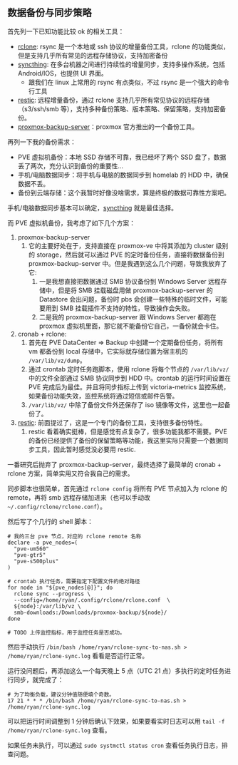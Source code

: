 
## 数据备份与同步策略


首先列一下已知功能比较 ok 的相关工具：

- [rclone](https://github.com/rclone/rclone): rsync 是一个本地或 ssh 协议的增量备份工具，rclone 的功能类似，但是支持几乎所有常见的远程存储协议，支持加密备份
- [syncthing](https://github.com/syncthing/syncthing): 在多台机器之间进行持续性的增量同步，支持多操作系统，包括 Android/IOS，也提供 UI 界面。
  - 跟我们在 linux 上常用的 rsync 有点类似，不过 rsync 是一个强大的命令行工具
- [restic](https://github.com/restic/restic): 远程增量备份，通过 rclone 支持几乎所有常见协议的远程存储（s3/ssh/smb 等），支持多种备份策略、版本策略、保留策略，支持加密备份。
- [proxmox-backup-server](https://www.proxmox.com/en/proxmox-backup-server)：proxmox 官方推出的一个备份工具。


再列一下我的备份需求：

- PVE 虚拟机备份：本地 SSD 存储不可靠，我已经坏了两个 SSD 盘了，数据丢了两次，充分认识到备份的重要性...
- 手机/电脑数据同步：将手机与电脑的数据同步到 homelab 的 HDD 中，确保数据不丢。
- 备份到云端存储：这个我暂时好像没啥需求，算是终极的数据可靠性方案吧。

手机/电脑数据同步基本可以确定，[syncthing](https://github.com/syncthing/syncthing) 就是最佳选择。

而 PVE 虚拟机备份，我考虑了如下几个方案：

1. proxmox-backup-server
   1. 它的主要好处在于，支持直接在 proxmox-ve 中将其添加为 cluster 级别的 storage，然后就可以通过 PVE 的定时备份任务，直接将数据备份到 proxmox-backup-server 中。但是我遇到这么几个问题，导致我放弃了它:
      1. 一是我想直接把数据通过 SMB 协议备份到 Windows Server 远程存储中，但是将 SMB 挂载磁盘用做  proxmox-backup-server 的 Datastore 会出问题，备份时 pbs 会创建一些特殊的临时文件，可能要用到 SMB 挂载插件不支持的特性，导致操作会失败。
      2. 二是我的 proxmox-backup-server 跟 Windows Server 都跑在 proxmox 虚拟机里面，那它就不能备份它自己，一备份就会卡住。
2. cronab + rclone:
   1. 首先在 PVE DataCenter => Backup 中创建一个定期备份任务，将所有 vm 都备份到 local 存储中，它实际就存储位置为宿主机的 `/var/lib/vz/dump`。
   2. 通过 crontab 定时任务跑脚本，使用 rclone 将每个节点的 `/var/lib/vz/` 中的文件全部通过 SMB 协议同步到 HDD 中。crontab 的运行时间设置在 PVE 完成后为最佳。并且将同步指标上传到 victoria-metrics 监控系统，如果备份功能失效，监控系统将通过短信或邮件告警。
   3. `/var/lib/vz/` 中除了备份文件外还保存了 iso 镜像等文件，这里也一起备份了。
3. [restic](https://github.com/restic/restic): 前面提过了，这是一个专门的备份工具，支持很多备份特性。
   1. restic 看着确实挺棒，但是感觉有点复杂了，很多功能我都不需要。PVE 的备份已经提供了备份的保留策略等功能，我这里实际只需要一个数据同步工具，因此暂时感觉没必要用 restic.

一番研究后抛弃了 proxmox-backup-server，最终选择了最简单的 cronab + rclone 方案，简单实用又符合我自己的需求。



同步脚本也很简单，首先通过 `rclone config` 将所有 PVE 节点加入为 rclone 的 remote，再将 smb 远程存储加进来（也可以手动改 `~/.config/rclone/rclone.conf`）。

然后写了个几行的 shell 脚本：

```shell
# 我的三台 pve 节点，对应的 rclone remote 名称
declare -a pve_nodes=(
  "pve-um560"
  "pve-gtr5"
  "pve-s500plus"
)

# crontab 执行任务，需要指定下配置文件的绝对路径
for node in "${pve_nodes[@]}"; do
  rclone sync --progress \
  --config=/home/ryan/.config/rclone/rclone.conf  \
  ${node}:/var/lib/vz \
  smb-downloads:/Downloads/proxmox-backup/${node}/
done

# TODO 上传监控指标，用于监控任务是否成功。
```

然后手动执行 `/bin/bash /home/ryan/rclone-sync-to-nas.sh > /home/ryan/rclone-sync.log` 看看是否运行正常。


运行没问题后，再添加这么一个每天晚上 5 点（UTC 21 点）多执行的定时任务进行同步，就完成了：

```shell
# 为了均衡负载，建议分钟值随便填个奇数。
17 21 * * * /bin/bash /home/ryan/rclone-sync-to-nas.sh > /home/ryan/rclone-sync.log
```

可以把运行时间调整到 1 分钟后确认下效果，如果要看实时日志可以用 `tail -f /home/ryan/rclone-sync.log` 查看。

如果任务未执行，可以通过 `sudo systmctl status cron` 查看任务执行日志，排查问题。
